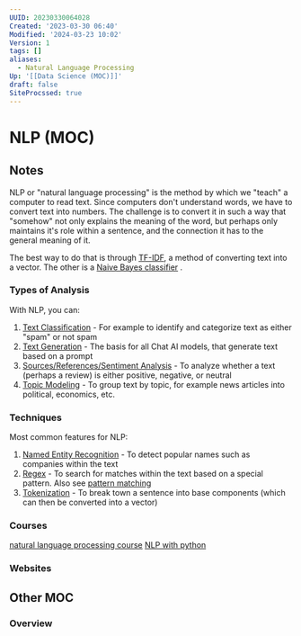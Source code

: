 ```yaml
---
UUID: 20230330064028
Created: '2023-03-30 06:40'
Modified: '2024-03-23 10:02'
Version: 1
tags: []
aliases:
  - Natural Language Processing
Up: '[[Data Science (MOC)]]'
draft: false
SiteProcssed: true
---
```


# NLP (MOC)

## Notes

NLP or "natural language processing" is the method by which we "teach" a computer to read text. Since computers don't understand words, we have to convert text into numbers. The challenge is to convert it in such a way that "somehow" not only explains the meaning of the word, but perhaps only maintains it's role within a sentence, and the connection it has to the general meaning of it.

The best way to do that is through [TF-IDF](/notes/tf-idf.md), a method of converting text into a vector. The other is a [Naive Bayes classifier](/notes/naive-bayes-classifier.md) .

### Types of Analysis
With NLP, you can:
1. [Text Classification](/notes/text-classification.md) - For example to identify and categorize text as either "spam" or not spam
2. [Text Generation](/notes/text-generation.md) - The basis for all Chat AI models, that generate text based on a prompt
3. [Sources/References/Sentiment Analysis](/notes/sources/references/sentiment-analysis.md) - To analyze whether a text (perhaps a review) is either positive, negative, or neutral
4. [Topic Modeling](/notes/topic-modeling.md) - To group text by topic, for example news articles into political, economics, etc.

### Techniques
Most common features for NLP:
1. [Named Entity Recognition](/notes/named-entity-recognition.md) - To detect popular names such as companies within the text
2. [Regex](/notes/regex.md) - To search for matches within the text based on a special pattern. Also see [pattern matching](/notes/pattern-matching.md)
3. [Tokenization](/notes/tokenization.md) - To break town a sentence into base components (which can then be converted into a vector)

### Courses
[natural language processing course](/notes/natural-language-processing-course.md)
[NLP with python](/notes/nlp-with-python.md)

### Websites

## Other MOC

### Overview
